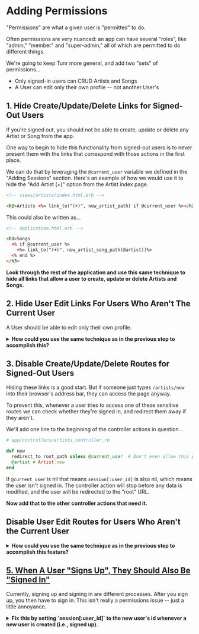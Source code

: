 # Adding Permissions

"Permissions" are what a given user is "permitted" to do.

Often permissions are very nuanced: an app can have several "roles", like "admin," "member" and "super-admin," all of which are permitted to do different things.

We're going to keep Tunr more general, and add two "sets" of permissions...
- Only signed-in users can CRUD Artists and Songs
- A User can edit only their own profile -- not another User's

## 1. Hide Create/Update/Delete Links for Signed-Out Users

If you're signed out, you should not be able to create, update or delete any Artist or Song from the app.

One way to begin to hide this functionality from signed-out users is to never present them with the links that correspond with those actions in the first place.

We can do that by leveraging the `@current_user` variable we defined in the "Adding Sessions" section. Here's an example of how we would use it to hide the "Add Artist (+)" option from the Artist index page.

```html
<!-- views/artists/index.html.erb -->

<h2>Artists <%= link_to("(+)", new_artist_path) if @current_user %></h2>
```

This could also be written as...

```html
<!-- application.html.erb -->

<h3>Songs
  <% if @current_user %>
    <%= link_to("(+)", new_artist_song_path(@artist))%>
  <% end %>
</h3>
```

**Look through the rest of the application and use this same technique to hide all links that allow a user to create, update or delete Artists and Songs.**

## 2. Hide User Edit Links For Users Who Aren't The Current User

A User should be able to edit only their own profile.

<details>
  <summary><strong>How could you use the same technique as in the previous step to accomplish this?</strong></summary>

  ```html
  <!-- app/views/users/show.html.erb -->

  <h2><%= @user.username %> <%= link_to("(edit)", edit_user_path(@user)) if @current_user == @user %></h2>
  ```

  or...

  ```html
  <!-- app/views/users/show.html.erb -->

  <h2>
    <% if @current_user == @user %>
      <%= @user.username %> <%= link_to("(edit)", edit_user_path(@user))%>
    <% end %>
  </h2>
  ```

</details>

## 3. Disable Create/Update/Delete Routes for Signed-Out Users

Hiding these links is a good start. But if someone just types `/artists/new` into their browser's address bar, they can access the page anyway.

To prevent this, whenever a user tries to access one of these sensitive routes we can check whether they're signed in, and redirect them away if they aren't.

We'll add one line to the beginning of the controller actions in question...

```rb
# app/controllers/artists_controller.rb

def new
  redirect_to root_path unless @current_user  # Don't even allow this page to load if a user isn't signed-in
  @artist = Artist.new
end
```

If `@current_user` is nil that means `session[:user_id]` is also nil, which means the user isn't signed in. The controller action will stop before any data is modified, and the user will be redirected to the "root" URL.

**Now add that to the other controller actions that need it.**

## Disable User Edit Routes for Users Who Aren't the Current User

<details>
  <summary><strong>How could you use the same technique as in the previous step to accomplish this feature?</strong></summary>

  ```rb
  # app/controllers/users_controller.rb

  def edit
    @user = User.find(params[:id])
    redirect_to root_url unless @current_user == @user
  end
  ```

</details>

## [5. When A User "Signs Up", They Should Also Be "Signed In"](https://github.com/ga-wdi-exercises/tunr_rails_users/pull/3/files#diff-4e05ad0d64e6100656b63ad1e78f32c5R13)

Currently, signing up and signing in are different processes. After you sign up, you then have to sign in. This isn't really a permissions issue -- just a little annoyance.

<details>
  <summary><strong>Fix this by setting `session[:user_id]` to the new user's id whenever a new user is created (i.e., signed up).</strong></summary>

  ```rb
  def create
    @user = User.create(user_params)
    session[:user_id] = @user.id
    redirect_to users_path(@user)
  end
  ```

</details>
